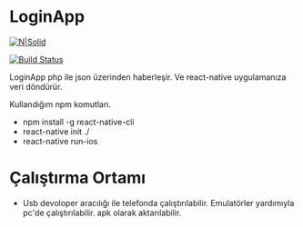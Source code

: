 # LoginApp

[![N|Solid](https://cldup.com/dTxpPi9lDf.thumb.png)](https://nodesource.com/products/nsolid)

[![Build Status](https://travis-ci.org/joemccann/dillinger.svg?branch=master)](https://travis-ci.org/joemccann/dillinger)

LoginApp php ile json üzerinden haberleşir. Ve react-native uygulamanıza veri döndürür.

Kullandığım npm komutları.
  - npm install -g react-native-cli
  - react-native init ./
  - react-native run-ios

# Çalıştırma Ortamı

  - Usb devoloper aracılığı ile telefonda çalıştırılabilir. Emulatörler yardımıyla pc'de çalıştırılabilir. apk olarak aktarılabilir.
